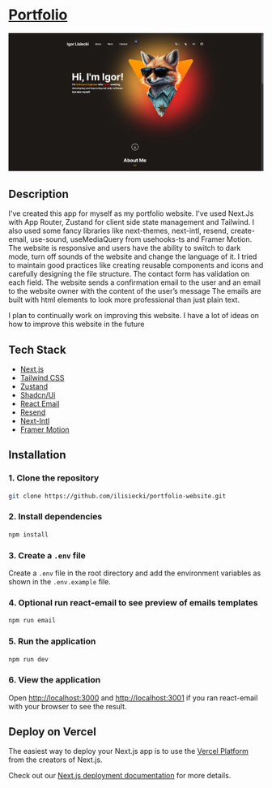 # [Portfolio](https://www.igorlisiecki.pl/)

[![Portfolio](./public/images/screenshot/portfolio-landing-page-screenshot.png)](https://www.igorlisiecki.pl/)

## Description

I've created this app for myself as my portfolio website. I've used Next.Js with App Router, Zustand for client side state management and Tailwind. I also used some fancy libraries like next-themes, next-intl, resend, create-email, use-sound, useMediaQuery from usehooks-ts and Framer Motion.
The website is responsive and users have the ability to switch to dark mode, turn off sounds of the website and change the language of it. I tried to maintain good practices like creating reusable components and icons and carefully designing the file structure. The contact form has validation on each field. The website sends a confirmation email to the user and an email to the website owner with the content of the user’s message The emails are built with html elements to look more professional than just plain text.

I plan to continually work on improving this website. I have a lot of ideas on how to improve this website in the future

## Tech Stack

- [Next.js](https://nextjs.org)
- [Tailwind CSS](https://tailwindcss.com)
- [Zustand](https://zustand-demo.pmnd.rs/)
- [Shadcn/Ui](https://ui.shadcn.com/)
- [React Email](https://react.email/)
- [Resend](https://resend.com/)
- [Next-Intl](https://next-intl-docs.vercel.app/)
- [Framer Motion](https://www.framer.com/motion/)

## Installation

### 1. Clone the repository

```bash
git clone https://github.com/ilisiecki/portfolio-website.git
```

### 2. Install dependencies

```bash
npm install
```

### 3. Create a `.env` file

Create a `.env` file in the root directory and add the environment variables as shown in the `.env.example` file.

### 4. Optional run react-email to see preview of emails templates

```bash
npm run email
```

### 5. Run the application

```bash
npm run dev
```

### 6. View the application

Open [http://localhost:3000](http://localhost:3000) and [http://localhost:3001](http://localhost:3001) if you ran react-email with your browser to see the result.

## Deploy on Vercel

The easiest way to deploy your Next.js app is to use the [Vercel Platform](https://vercel.com/new?utm_medium=default-template&filter=next.js&utm_source=create-next-app&utm_campaign=create-next-app-readme) from the creators of Next.js.

Check out our [Next.js deployment documentation](https://nextjs.org/docs/deployment) for more details.

